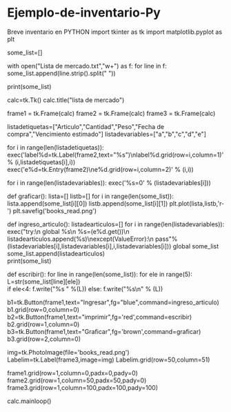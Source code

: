 # Ejemplo-de-inventario-Py
Breve inventario en PYTHON
import tkinter as tk
import matplotlib.pyplot as plt

some_list=[]

with open("Lista de mercado.txt","w+") as f: 
    for line in f:
       some_list.append(line.strip().split(" "))
       
print(some_list)       
       
calc=tk.Tk()
calc.title("lista de mercado")

frame1 = tk.Frame(calc)
frame2 = tk.Frame(calc)
frame3 = tk.Frame(calc)

listadetiquetas=["Articulo","Cantidad","Peso","Fecha de compra","Vencimiento estimado"]
listadevariables=["a","b","c","d","e"]

for i in range(len(listadetiquetas)):
    exec('label%d=tk.Label(frame2,text="%s")\nlabel%d.grid(row=i,column=1)' % (i,listadetiquetas[i],i))
    exec('e%d=tk.Entry(frame2)\ne%d.grid(row=i,column=2)' % (i,i))

for i in range(len(listadevariables)):
   exec('%s=0' % (listadevariables[i]))   

def graficar():
    lista=[]
    listb=[]
    for i in range(len(some_list)):
     lista.append(some_list[i][0])
     listb.append(some_list[i][1])
    plt.plot(lista,listb,'r-')
    plt.savefig('books_read.png')   

def ingreso_articulo():
     listadearticulos=[]
     for i in range(len(listadevariables)):
       exec("try:\n global %s\n %s=(e%d.get())\n listadearticulos.append(%s)\nexcept(ValueError):\n pass"%(listadevariables[i],listadevariables[i],i,listadevariables[i]))
     global some_list
     some_list.append(listadearticulos)   
     print(some_list)
     
def escribir():
  for line in range(len(some_list)):
   for ele in range(5):
    L=str(some_list[line][ele])  
    if ele<4:
     f.write("%s " %(L))
    else:
     f.write("%s\n" % (L))
        
b1=tk.Button(frame1,text="Ingresar",fg="blue",command=ingreso_articulo)
b1.grid(row=0,column=0)
b2=tk.Button(frame1,text="imprimir",fg='red',command=escribir)
b2.grid(row=1,column=0)
b3=tk.Button(frame1,text="Graficar",fg='brown',command=graficar)
b3.grid(row=2,column=0)

img=tk.PhotoImage(file='books_read.png')
Labelim=tk.Label(frame3,image=img)
Labelim.grid(row=50,column=51)  

frame1.grid(row=1,column=0,padx=0,pady=0)
frame2.grid(row=1,column=50,padx=50,pady=0)
frame3.grid(row=1,column=100,padx=100,pady=100)

calc.mainloop()
